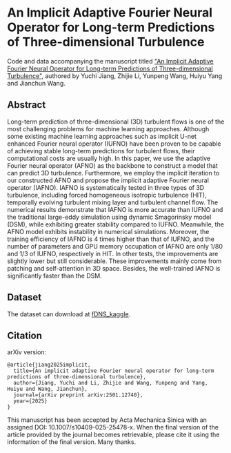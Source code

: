 # An Implicit Adaptive Fourier Neural Operator for Long-term Predictions of Three-dimensional Turbulence

Code and data accompanying the manuscript titled ["An Implicit Adaptive Fourier Neural Operator for Long-term Predictions of Three-dimensional Turbulence"](https://arxiv.org/abs/2501.12740), authored by Yuchi Jiang, Zhijie Li, Yunpeng Wang, Huiyu Yang and Jianchun Wang.

## Abstract

Long-term prediction of three-dimensional (3D) turbulent flows is one of the most challenging problems for machine learning approaches. Although some existing machine learning approaches such as implicit U-net enhanced Fourier neural operator (IUFNO) have been proven to be capable of achieving stable long-term predictions for turbulent flows, their computational costs are usually high. In this paper, we use the adaptive Fourier neural operator (AFNO) as the backbone to construct a model that can predict 3D turbulence. Furthermore, we employ the implicit iteration to our constructed AFNO and propose the implicit adaptive Fourier neural operator (IAFNO). IAFNO is systematically tested in three types of 3D turbulence, including forced homogeneous isotropic turbulence (HIT), temporally evolving turbulent mixing layer and turbulent channel flow. The numerical results demonstrate that IAFNO is more accurate than IUFNO and the traditional large-eddy simulation using dynamic Smagorinsky model (DSM), while exhibiting greater stability compared to IUFNO. Meanwhile, the AFNO model exhibits instability in numerical simulations. Moreover, the training efficiency of IAFNO is 4 times higher than that of IUFNO, and the number of parameters and GPU memory occupation of IAFNO are only 1/80 and 1/3 of IUFNO, respectively in HIT. In other tests, the improvements are slightly lower but still considerable. These improvements mainly come from patching and self-attention in 3D space. Besides, the well-trained IAFNO is significantly faster than the DSM.

## Dataset

The dataset can download at [fDNS_kaggle](https://www.kaggle.com/datasets/aifluid/coarsened-fdns-data-chl).



## Citation

arXiv version:
```
@article{jiang2025implicit,
  title={An implicit adaptive Fourier neural operator for long-term predictions of three-dimensional turbulence},
  author={Jiang, Yuchi and Li, Zhijie and Wang, Yunpeng and Yang, Huiyu and Wang, Jianchun},
  journal={arXiv preprint arXiv:2501.12740},
  year={2025}
}
```

This manuscript has been accepted by Acta Mechanica Sinica with an assigned DOI: 10.1007/s10409-025-25478-x. When the final version of the article provided by the journal becomes retrievable, please cite it using the information of the final version. Many thanks.
